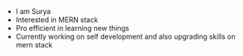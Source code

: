 - I am Surya
- Interested in MERN stack
- Pro efficient in learning new things
- Currently working on self development and also upgrading skills on mern stack
